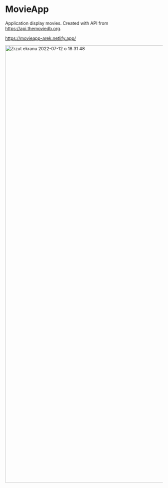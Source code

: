 # MovieApp

Application display movies. Created with API from https://api.themoviedb.org. 

https://movieapp-arek.netlify.app/

<img width="1394" alt="Zrzut ekranu 2022-07-12 o 18 31 48" src="https://user-images.githubusercontent.com/90817546/178545413-3501d224-4b8e-463d-9e51-801e6fa3a497.png">
